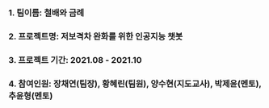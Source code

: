 ### 1. 팀이름: 철배와 금례

### 2. 프로젝트명: 저보격차 완화를 위한 인공지능 챗봇

### 3. 프로젝트 기간: 2021.08 - 2021.10

### 4. 참여인원: 장채연(팀장), 황혜린(팀원), 양수현(지도교사), 박제윤(멘토), 추윤형(멘토)
